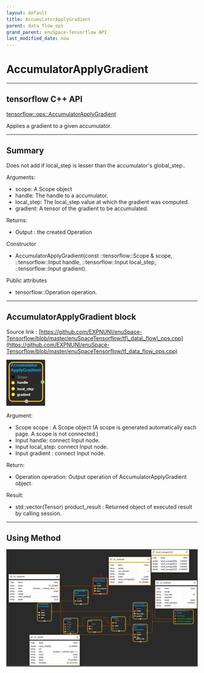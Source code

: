 ```yaml
--- 
layout: default 
title: AccumulatorApplyGradient 
parent: data_flow_ops 
grand_parent: enuSpace-Tensorflow API 
last_modified_date: now 
--- 
```


# AccumulatorApplyGradient

---

## tensorflow C++ API

[tensorflow::ops::AccumulatorApplyGradient](https://www.tensorflow.org/api_docs/cc/class/tensorflow/ops/accumulator-apply-gradient)

Applies a gradient to a given accumulator.

---

## Summary

Does not add if local\_step is lesser than the accumulator's global\_step..

Arguments:

* scope: A Scope object
* handle: The handle to a accumulator.
* local\_step: The local\_step value at which the gradient was computed.
* gradient: A tensor of the gradient to be accumulated.

Returns:

* Output : the created Operation

Constructor

* AccumulatorApplyGradient\(const ::tensorflow::Scope & scope, ::tensorflow::Input handle, ::tensorflow::Input local\_step, ::tensorflow::Input gradient\).

Public attributes

* tensorflow::Operation operation.

---

## AccumulatorApplyGradient block

Source link : [https://github.com/EXPNUNI/enuSpace-Tensorflow/blob/master/enuSpaceTensorflow/tf\_data\_flow\_ops.cpp](https://github.com/EXPNUNI/enuSpace-Tensorflow/blob/master/enuSpaceTensorflow/tf_data_flow_ops.cpp)

![](../assets/dataflow_AccumulatorApplyGradient_Symbol.png)

Argument:

* Scope scope : A Scope object \(A scope is generated automatically each page. A scope is not connected.\)
* Input handle: connect Input node.
* Input  local\_step: connect Input node. 
* Input gradient : connect Input node.

Return:

* Operation  operation: Output operation of AccumulatorApplyGradient object.

Result:

* std::vector\(Tensor\) product\_result : Returned object of executed result by calling session.

---

## Using Method

![](../assets/dataflow_ConditionalAccumulator_Method.png)

